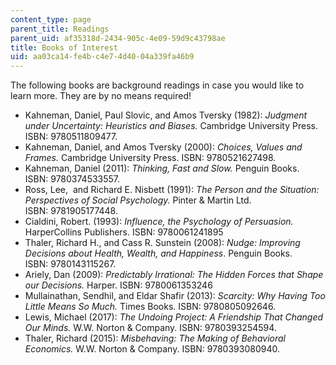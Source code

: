 ```yaml
---
content_type: page
parent_title: Readings
parent_uid: af35318d-2434-905c-4e09-59d9c43798ae
title: Books of Interest
uid: aa03ca14-fe4b-c4e7-4d40-04a339fa46b9
---
```


The following books are background readings in case you would like to learn more. They are by no means required!

*   Kahneman, Daniel, Paul Slovic, and Amos Tversky (1982): _Judgment under Uncertainty: Heuristics and Biases._ Cambridge University Press. ISBN: 9780511809477.
*   Kahneman, Daniel, and Amos Tversky (2000): _Choices, Values and Frames._ Cambridge University Press. ISBN: 9780521627498.
*   Kahneman, Daniel (2011): _Thinking, Fast and Slow._ Penguin Books. ISBN: 9780374533557.
*   Ross, Lee,  and Richard E. Nisbett (1991): _The Person and the Situation: Perspectives of Social Psychology._ Pinter & Martin Ltd. ISBN: 9781905177448.
*   Cialdini, Robert. (1993): _Influence, the Psychology of Persuasion._ HarperCollins Publishers. ISBN: 9780061241895
*   Thaler, Richard H., and Cass R. Sunstein (2008): _Nudge: Improving Decisions about Health, Wealth, and Happiness_. Penguin Books. ISBN: 9780143115267.
*   Ariely, Dan (2009): _Predictably Irrational: The Hidden Forces that Shape our Decisions._ Harper. ISBN: 9780061353246
*   Mullainathan, Sendhil, and Eldar Shafir (2013): _Scarcity: Why Having Too Little Means So Much._ Times Books. ISBN: 9780805092646.
*   Lewis, Michael (2017): _The Undoing Project: A Friendship That Changed Our Minds._ W.W. Norton & Company. ISBN: 9780393254594.
*   Thaler, Richard (2015): _Misbehaving: The Making of Behavioral Economics._ W.W. Norton & Company. ISBN: 9780393080940.